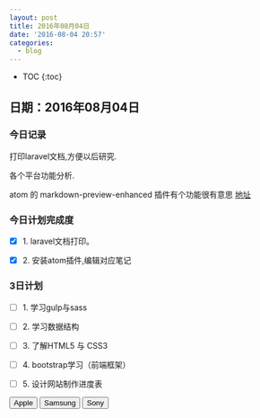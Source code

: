 ```yaml
---
layout: post
title: 2016年08月04日
date: '2016-08-04 20:57'
categories:
  - blog
---
```



* TOC
{:toc}

## 日期：2016年08月04日

### 今日记录

打印laravel文档,方便以后研究.

各个平台功能分析.

atom 的 markdown-preview-enhanced 插件有个功能很有意思 [地址](https://rawgit.com/shd101wyy/markdown-preview-enhanced/master/docs/presentation-intro.html)

### 今日计划完成度

- [x] 1\. laravel文档打印。

- [X] 2\. 安装atom插件,编辑对应笔记

### 3日计划

- [ ] 1\. 学习gulp与sass

- [ ] 2\. 学习数据结构

- [ ] 3\. 了解HTML5 与 CSS3

- [ ] 4\. bootstrap学习（前端框架）

- [ ] 5\. 设计网站制作进度表
<div class="btn-group">
  <button type="button" class="btn btn-primary">Apple</button>
  <button type="button" class="btn btn-primary">Samsung</button>
  <button type="button" class="btn btn-primary">Sony</button>
</div>
